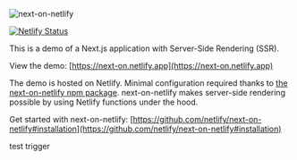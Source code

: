 ![next-on-netlify](https://raw.githubusercontent.com/netlify/next-on-netlify/main/next-on-netlify.png)

[![Netlify Status](https://api.netlify.com/api/v1/badges/3cab3713-1abb-4632-8bbb-eb2a1bca191a/deploy-status)](https://app.netlify.com/sites/next-on/deploys)

This is a demo of a Next.js application with Server-Side Rendering (SSR).

View the demo: [https://next-on.netlify.app](https://next-on.netlify.app)

The demo is hosted on Netlify. Minimal configuration required thanks to [the next-on-netlify npm package](https://www.npmjs.com/package/next-on-netlify).
next-on-netlify makes server-side rendering possible by using Netlify functions under the hood.

Get started with next-on-netlify: [https://github.com/netlify/next-on-netlify#installation](https://github.com/netlify/next-on-netlify#installation)

test trigger
